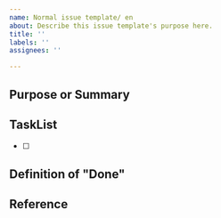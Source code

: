 ```yaml
---
name: Normal issue template/ en
about: Describe this issue template's purpose here.
title: ''
labels: ''
assignees: ''

---
```


## Purpose or Summary

## TaskList
+ [ ] 

## Definition of "Done"
<!-- Requests in a form that a third party can see and determine to be Done. -->

## Reference
